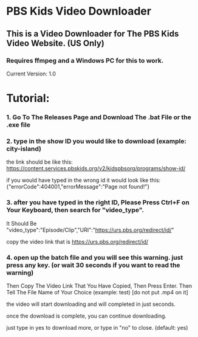 # PBS Kids Video Downloader
## This is a Video Downloader for The PBS Kids Video Website. (US Only)
### Requires ffmpeg and a Windows PC for this to work.

Current Version: 1.0

# Tutorial:
### 1. Go To The Releases Page and Download The .bat File or the .exe file
### 2. type in the show ID you would like to download (example: city-island)

the link should be like this: https://content.services.pbskids.org/v2/kidspbsorg/programs/show-id/

if you would have typed in the wrong id it would look like this: {"errorCode":404001,"errorMessage":"Page not found!"}

### 3. after you have typed in the right ID, Please Press Ctrl+F on Your Keyboard, then search for "video_type".

It Should Be "video_type":"Episode/Clip","URI":"https://urs.pbs.org/redirect/id/"

copy the video link that is https://urs.pbs.org/redirect/id/

### 4. open up the batch file and you will see this warning. just press any key. (or wait 30 seconds if you want to read the warning)
Then Copy The Video Link That You Have Copied, Then Press Enter.
Then Tell The File Name of Your Choice (example: test) [do not put .mp4 on it]

the video will start downloading and will completed in just seconds.

once the download is complete, you can continue downloading.

just type in yes to download more, or type in "no" to close. (default: yes)
